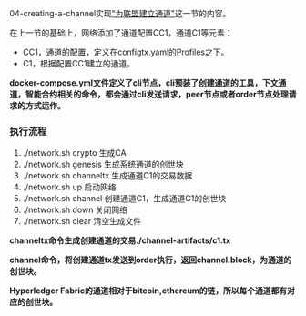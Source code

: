 04-creating-a-channel实现["为联盟建立通道"](https://github.com/stephenwu2020/fabric-step-by-step#%E4%B8%BA%E8%81%94%E7%9B%9F%E5%BB%BA%E7%AB%8B%E9%80%9A%E9%81%93)这一节的内容。

在上一节的基础上，网络添加了通道配置CC1，通道C1等元素：
* CC1，通道的配置，定义在configtx.yaml的Profiles之下。
* C1，根据配置CC1建立的通道。

**docker-compose.yml文件定义了cli节点，cli预装了创建通道的工具，下文通道，智能合约相关的命令，都会通过cli发送请求，peer节点或者order节点处理请求的方式运作。**

### 执行流程

1. ./network.sh crypto 生成CA
1. ./network.sh genesis 生成系统通道的创世块
1. ./network.sh channeltx 生成通道C1的交易数据
1. ./network.sh up 启动网络
1. ./network.sh channel 创建通道C1，生成通道C1的创世块
1. ./network.sh down 关闭网络
1. ./network.sh clear 清空生成文件

**channeltx命令生成创建通道的交易./channel-artifacts/c1.tx**

**channel命令，将创建通道tx发送到order执行，返回channel.block，为通道的创世块。**

**Hyperledger Fabric的通道相对于bitcoin,ethereum的链，所以每个通道都有对应的创世块。**